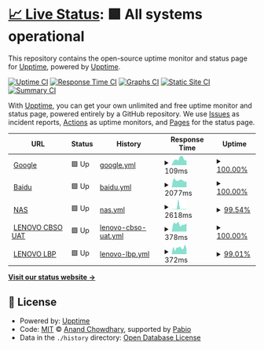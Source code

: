 # [📈 Live Status](https://upptime.github.io/upptime): <!--live status--> **🟩 All systems operational**

This repository contains the open-source uptime monitor and status page for [Upptime](https://upptime.js.org), powered by [Upptime](https://github.com/upptime/upptime).

[![Uptime CI](https://github.com/kaylovh/upptime/workflows/Uptime%20CI/badge.svg)](https://github.com/kaylovh/upptime/actions?query=workflow%3A%22Uptime+CI%22)
[![Response Time CI](https://github.com/kaylovh/upptime/workflows/Response%20Time%20CI/badge.svg)](https://github.com/kaylovh/upptime/actions?query=workflow%3A%22Response+Time+CI%22)
[![Graphs CI](https://github.com/kaylovh/upptime/workflows/Graphs%20CI/badge.svg)](https://github.com/kaylovh/upptime/actions?query=workflow%3A%22Graphs+CI%22)
[![Static Site CI](https://github.com/kaylovh/upptime/workflows/Static%20Site%20CI/badge.svg)](https://github.com/kaylovh/upptime/actions?query=workflow%3A%22Static+Site+CI%22)
[![Summary CI](https://github.com/kaylovh/upptime/workflows/Summary%20CI/badge.svg)](https://github.com/kaylovh/upptime/actions?query=workflow%3A%22Summary+CI%22)

With [Upptime](https://upptime.js.org), you can get your own unlimited and free uptime monitor and status page, powered entirely by a GitHub repository. We use [Issues](https://github.com/upptime/upptime/issues) as incident reports, [Actions](https://github.com/kaylovh/upptime/actions) as uptime monitors, and [Pages](https://upptime.github.io/upptime) for the status page.

<!--start: status pages-->
<!-- This summary is generated by Upptime (https://github.com/upptime/upptime) -->
<!-- Do not edit this manually, your changes will be overwritten -->
<!-- prettier-ignore -->
| URL | Status | History | Response Time | Uptime |
| --- | ------ | ------- | ------------- | ------ |
| <img alt="" src="https://icons.duckduckgo.com/ip3/www.google.com.ico" height="13"> [Google](https://www.google.com) | 🟩 Up | [google.yml](https://github.com/kaylovh/upptime/commits/HEAD/history/google.yml) | <details><summary><img alt="Response time graph" src="./graphs/google/response-time-week.png" height="20"> 109ms</summary><br><a href="https://upptime.micropivot.org/history/google"><img alt="Response time 115" src="https://img.shields.io/endpoint?url=https%3A%2F%2Fraw.githubusercontent.com%2Fkaylovh%2Fupptime%2FHEAD%2Fapi%2Fgoogle%2Fresponse-time.json"></a><br><a href="https://upptime.micropivot.org/history/google"><img alt="24-hour response time 84" src="https://img.shields.io/endpoint?url=https%3A%2F%2Fraw.githubusercontent.com%2Fkaylovh%2Fupptime%2FHEAD%2Fapi%2Fgoogle%2Fresponse-time-day.json"></a><br><a href="https://upptime.micropivot.org/history/google"><img alt="7-day response time 109" src="https://img.shields.io/endpoint?url=https%3A%2F%2Fraw.githubusercontent.com%2Fkaylovh%2Fupptime%2FHEAD%2Fapi%2Fgoogle%2Fresponse-time-week.json"></a><br><a href="https://upptime.micropivot.org/history/google"><img alt="30-day response time 98" src="https://img.shields.io/endpoint?url=https%3A%2F%2Fraw.githubusercontent.com%2Fkaylovh%2Fupptime%2FHEAD%2Fapi%2Fgoogle%2Fresponse-time-month.json"></a><br><a href="https://upptime.micropivot.org/history/google"><img alt="1-year response time 115" src="https://img.shields.io/endpoint?url=https%3A%2F%2Fraw.githubusercontent.com%2Fkaylovh%2Fupptime%2FHEAD%2Fapi%2Fgoogle%2Fresponse-time-year.json"></a></details> | <details><summary><a href="https://upptime.micropivot.org/history/google">100.00%</a></summary><a href="https://upptime.micropivot.org/history/google"><img alt="All-time uptime 100.00%" src="https://img.shields.io/endpoint?url=https%3A%2F%2Fraw.githubusercontent.com%2Fkaylovh%2Fupptime%2FHEAD%2Fapi%2Fgoogle%2Fuptime.json"></a><br><a href="https://upptime.micropivot.org/history/google"><img alt="24-hour uptime 100.00%" src="https://img.shields.io/endpoint?url=https%3A%2F%2Fraw.githubusercontent.com%2Fkaylovh%2Fupptime%2FHEAD%2Fapi%2Fgoogle%2Fuptime-day.json"></a><br><a href="https://upptime.micropivot.org/history/google"><img alt="7-day uptime 100.00%" src="https://img.shields.io/endpoint?url=https%3A%2F%2Fraw.githubusercontent.com%2Fkaylovh%2Fupptime%2FHEAD%2Fapi%2Fgoogle%2Fuptime-week.json"></a><br><a href="https://upptime.micropivot.org/history/google"><img alt="30-day uptime 100.00%" src="https://img.shields.io/endpoint?url=https%3A%2F%2Fraw.githubusercontent.com%2Fkaylovh%2Fupptime%2FHEAD%2Fapi%2Fgoogle%2Fuptime-month.json"></a><br><a href="https://upptime.micropivot.org/history/google"><img alt="1-year uptime 100.00%" src="https://img.shields.io/endpoint?url=https%3A%2F%2Fraw.githubusercontent.com%2Fkaylovh%2Fupptime%2FHEAD%2Fapi%2Fgoogle%2Fuptime-year.json"></a></details>
| <img alt="" src="https://icons.duckduckgo.com/ip3/www.baidu.com.ico" height="13"> [Baidu](https://www.baidu.com) | 🟩 Up | [baidu.yml](https://github.com/kaylovh/upptime/commits/HEAD/history/baidu.yml) | <details><summary><img alt="Response time graph" src="./graphs/baidu/response-time-week.png" height="20"> 2077ms</summary><br><a href="https://upptime.micropivot.org/history/baidu"><img alt="Response time 2368" src="https://img.shields.io/endpoint?url=https%3A%2F%2Fraw.githubusercontent.com%2Fkaylovh%2Fupptime%2FHEAD%2Fapi%2Fbaidu%2Fresponse-time.json"></a><br><a href="https://upptime.micropivot.org/history/baidu"><img alt="24-hour response time 1750" src="https://img.shields.io/endpoint?url=https%3A%2F%2Fraw.githubusercontent.com%2Fkaylovh%2Fupptime%2FHEAD%2Fapi%2Fbaidu%2Fresponse-time-day.json"></a><br><a href="https://upptime.micropivot.org/history/baidu"><img alt="7-day response time 2077" src="https://img.shields.io/endpoint?url=https%3A%2F%2Fraw.githubusercontent.com%2Fkaylovh%2Fupptime%2FHEAD%2Fapi%2Fbaidu%2Fresponse-time-week.json"></a><br><a href="https://upptime.micropivot.org/history/baidu"><img alt="30-day response time 2318" src="https://img.shields.io/endpoint?url=https%3A%2F%2Fraw.githubusercontent.com%2Fkaylovh%2Fupptime%2FHEAD%2Fapi%2Fbaidu%2Fresponse-time-month.json"></a><br><a href="https://upptime.micropivot.org/history/baidu"><img alt="1-year response time 2368" src="https://img.shields.io/endpoint?url=https%3A%2F%2Fraw.githubusercontent.com%2Fkaylovh%2Fupptime%2FHEAD%2Fapi%2Fbaidu%2Fresponse-time-year.json"></a></details> | <details><summary><a href="https://upptime.micropivot.org/history/baidu">100.00%</a></summary><a href="https://upptime.micropivot.org/history/baidu"><img alt="All-time uptime 100.00%" src="https://img.shields.io/endpoint?url=https%3A%2F%2Fraw.githubusercontent.com%2Fkaylovh%2Fupptime%2FHEAD%2Fapi%2Fbaidu%2Fuptime.json"></a><br><a href="https://upptime.micropivot.org/history/baidu"><img alt="24-hour uptime 100.00%" src="https://img.shields.io/endpoint?url=https%3A%2F%2Fraw.githubusercontent.com%2Fkaylovh%2Fupptime%2FHEAD%2Fapi%2Fbaidu%2Fuptime-day.json"></a><br><a href="https://upptime.micropivot.org/history/baidu"><img alt="7-day uptime 100.00%" src="https://img.shields.io/endpoint?url=https%3A%2F%2Fraw.githubusercontent.com%2Fkaylovh%2Fupptime%2FHEAD%2Fapi%2Fbaidu%2Fuptime-week.json"></a><br><a href="https://upptime.micropivot.org/history/baidu"><img alt="30-day uptime 100.00%" src="https://img.shields.io/endpoint?url=https%3A%2F%2Fraw.githubusercontent.com%2Fkaylovh%2Fupptime%2FHEAD%2Fapi%2Fbaidu%2Fuptime-month.json"></a><br><a href="https://upptime.micropivot.org/history/baidu"><img alt="1-year uptime 100.00%" src="https://img.shields.io/endpoint?url=https%3A%2F%2Fraw.githubusercontent.com%2Fkaylovh%2Fupptime%2FHEAD%2Fapi%2Fbaidu%2Fuptime-year.json"></a></details>
| <img alt="" src="https://icons.duckduckgo.com/ip3/nas.micropivot.org.ico" height="13"> [NAS](https://nas.micropivot.org) | 🟩 Up | [nas.yml](https://github.com/kaylovh/upptime/commits/HEAD/history/nas.yml) | <details><summary><img alt="Response time graph" src="./graphs/nas/response-time-week.png" height="20"> 2618ms</summary><br><a href="https://upptime.micropivot.org/history/nas"><img alt="Response time 567" src="https://img.shields.io/endpoint?url=https%3A%2F%2Fraw.githubusercontent.com%2Fkaylovh%2Fupptime%2FHEAD%2Fapi%2Fnas%2Fresponse-time.json"></a><br><a href="https://upptime.micropivot.org/history/nas"><img alt="24-hour response time 443" src="https://img.shields.io/endpoint?url=https%3A%2F%2Fraw.githubusercontent.com%2Fkaylovh%2Fupptime%2FHEAD%2Fapi%2Fnas%2Fresponse-time-day.json"></a><br><a href="https://upptime.micropivot.org/history/nas"><img alt="7-day response time 2618" src="https://img.shields.io/endpoint?url=https%3A%2F%2Fraw.githubusercontent.com%2Fkaylovh%2Fupptime%2FHEAD%2Fapi%2Fnas%2Fresponse-time-week.json"></a><br><a href="https://upptime.micropivot.org/history/nas"><img alt="30-day response time 988" src="https://img.shields.io/endpoint?url=https%3A%2F%2Fraw.githubusercontent.com%2Fkaylovh%2Fupptime%2FHEAD%2Fapi%2Fnas%2Fresponse-time-month.json"></a><br><a href="https://upptime.micropivot.org/history/nas"><img alt="1-year response time 567" src="https://img.shields.io/endpoint?url=https%3A%2F%2Fraw.githubusercontent.com%2Fkaylovh%2Fupptime%2FHEAD%2Fapi%2Fnas%2Fresponse-time-year.json"></a></details> | <details><summary><a href="https://upptime.micropivot.org/history/nas">99.54%</a></summary><a href="https://upptime.micropivot.org/history/nas"><img alt="All-time uptime 99.97%" src="https://img.shields.io/endpoint?url=https%3A%2F%2Fraw.githubusercontent.com%2Fkaylovh%2Fupptime%2FHEAD%2Fapi%2Fnas%2Fuptime.json"></a><br><a href="https://upptime.micropivot.org/history/nas"><img alt="24-hour uptime 100.00%" src="https://img.shields.io/endpoint?url=https%3A%2F%2Fraw.githubusercontent.com%2Fkaylovh%2Fupptime%2FHEAD%2Fapi%2Fnas%2Fuptime-day.json"></a><br><a href="https://upptime.micropivot.org/history/nas"><img alt="7-day uptime 99.54%" src="https://img.shields.io/endpoint?url=https%3A%2F%2Fraw.githubusercontent.com%2Fkaylovh%2Fupptime%2FHEAD%2Fapi%2Fnas%2Fuptime-week.json"></a><br><a href="https://upptime.micropivot.org/history/nas"><img alt="30-day uptime 99.89%" src="https://img.shields.io/endpoint?url=https%3A%2F%2Fraw.githubusercontent.com%2Fkaylovh%2Fupptime%2FHEAD%2Fapi%2Fnas%2Fuptime-month.json"></a><br><a href="https://upptime.micropivot.org/history/nas"><img alt="1-year uptime 99.97%" src="https://img.shields.io/endpoint?url=https%3A%2F%2Fraw.githubusercontent.com%2Fkaylovh%2Fupptime%2FHEAD%2Fapi%2Fnas%2Fuptime-year.json"></a></details>
| <img alt="" src="https://icons.duckduckgo.com/ip3/cbso-uat.lenovo.com.ico" height="13"> [LENOVO CBSO UAT](https://cbso-uat.lenovo.com) | 🟩 Up | [lenovo-cbso-uat.yml](https://github.com/kaylovh/upptime/commits/HEAD/history/lenovo-cbso-uat.yml) | <details><summary><img alt="Response time graph" src="./graphs/lenovo-cbso-uat/response-time-week.png" height="20"> 378ms</summary><br><a href="https://upptime.micropivot.org/history/lenovo-cbso-uat"><img alt="Response time 511" src="https://img.shields.io/endpoint?url=https%3A%2F%2Fraw.githubusercontent.com%2Fkaylovh%2Fupptime%2FHEAD%2Fapi%2Flenovo-cbso-uat%2Fresponse-time.json"></a><br><a href="https://upptime.micropivot.org/history/lenovo-cbso-uat"><img alt="24-hour response time 411" src="https://img.shields.io/endpoint?url=https%3A%2F%2Fraw.githubusercontent.com%2Fkaylovh%2Fupptime%2FHEAD%2Fapi%2Flenovo-cbso-uat%2Fresponse-time-day.json"></a><br><a href="https://upptime.micropivot.org/history/lenovo-cbso-uat"><img alt="7-day response time 378" src="https://img.shields.io/endpoint?url=https%3A%2F%2Fraw.githubusercontent.com%2Fkaylovh%2Fupptime%2FHEAD%2Fapi%2Flenovo-cbso-uat%2Fresponse-time-week.json"></a><br><a href="https://upptime.micropivot.org/history/lenovo-cbso-uat"><img alt="30-day response time 347" src="https://img.shields.io/endpoint?url=https%3A%2F%2Fraw.githubusercontent.com%2Fkaylovh%2Fupptime%2FHEAD%2Fapi%2Flenovo-cbso-uat%2Fresponse-time-month.json"></a><br><a href="https://upptime.micropivot.org/history/lenovo-cbso-uat"><img alt="1-year response time 511" src="https://img.shields.io/endpoint?url=https%3A%2F%2Fraw.githubusercontent.com%2Fkaylovh%2Fupptime%2FHEAD%2Fapi%2Flenovo-cbso-uat%2Fresponse-time-year.json"></a></details> | <details><summary><a href="https://upptime.micropivot.org/history/lenovo-cbso-uat">100.00%</a></summary><a href="https://upptime.micropivot.org/history/lenovo-cbso-uat"><img alt="All-time uptime 99.75%" src="https://img.shields.io/endpoint?url=https%3A%2F%2Fraw.githubusercontent.com%2Fkaylovh%2Fupptime%2FHEAD%2Fapi%2Flenovo-cbso-uat%2Fuptime.json"></a><br><a href="https://upptime.micropivot.org/history/lenovo-cbso-uat"><img alt="24-hour uptime 100.00%" src="https://img.shields.io/endpoint?url=https%3A%2F%2Fraw.githubusercontent.com%2Fkaylovh%2Fupptime%2FHEAD%2Fapi%2Flenovo-cbso-uat%2Fuptime-day.json"></a><br><a href="https://upptime.micropivot.org/history/lenovo-cbso-uat"><img alt="7-day uptime 100.00%" src="https://img.shields.io/endpoint?url=https%3A%2F%2Fraw.githubusercontent.com%2Fkaylovh%2Fupptime%2FHEAD%2Fapi%2Flenovo-cbso-uat%2Fuptime-week.json"></a><br><a href="https://upptime.micropivot.org/history/lenovo-cbso-uat"><img alt="30-day uptime 99.87%" src="https://img.shields.io/endpoint?url=https%3A%2F%2Fraw.githubusercontent.com%2Fkaylovh%2Fupptime%2FHEAD%2Fapi%2Flenovo-cbso-uat%2Fuptime-month.json"></a><br><a href="https://upptime.micropivot.org/history/lenovo-cbso-uat"><img alt="1-year uptime 99.75%" src="https://img.shields.io/endpoint?url=https%3A%2F%2Fraw.githubusercontent.com%2Fkaylovh%2Fupptime%2FHEAD%2Fapi%2Flenovo-cbso-uat%2Fuptime-year.json"></a></details>
| <img alt="" src="https://icons.duckduckgo.com/ip3/lbp.lenovo.com.ico" height="13"> [LENOVO LBP](https://lbp.lenovo.com) | 🟩 Up | [lenovo-lbp.yml](https://github.com/kaylovh/upptime/commits/HEAD/history/lenovo-lbp.yml) | <details><summary><img alt="Response time graph" src="./graphs/lenovo-lbp/response-time-week.png" height="20"> 372ms</summary><br><a href="https://upptime.micropivot.org/history/lenovo-lbp"><img alt="Response time 362" src="https://img.shields.io/endpoint?url=https%3A%2F%2Fraw.githubusercontent.com%2Fkaylovh%2Fupptime%2FHEAD%2Fapi%2Flenovo-lbp%2Fresponse-time.json"></a><br><a href="https://upptime.micropivot.org/history/lenovo-lbp"><img alt="24-hour response time 337" src="https://img.shields.io/endpoint?url=https%3A%2F%2Fraw.githubusercontent.com%2Fkaylovh%2Fupptime%2FHEAD%2Fapi%2Flenovo-lbp%2Fresponse-time-day.json"></a><br><a href="https://upptime.micropivot.org/history/lenovo-lbp"><img alt="7-day response time 372" src="https://img.shields.io/endpoint?url=https%3A%2F%2Fraw.githubusercontent.com%2Fkaylovh%2Fupptime%2FHEAD%2Fapi%2Flenovo-lbp%2Fresponse-time-week.json"></a><br><a href="https://upptime.micropivot.org/history/lenovo-lbp"><img alt="30-day response time 458" src="https://img.shields.io/endpoint?url=https%3A%2F%2Fraw.githubusercontent.com%2Fkaylovh%2Fupptime%2FHEAD%2Fapi%2Flenovo-lbp%2Fresponse-time-month.json"></a><br><a href="https://upptime.micropivot.org/history/lenovo-lbp"><img alt="1-year response time 362" src="https://img.shields.io/endpoint?url=https%3A%2F%2Fraw.githubusercontent.com%2Fkaylovh%2Fupptime%2FHEAD%2Fapi%2Flenovo-lbp%2Fresponse-time-year.json"></a></details> | <details><summary><a href="https://upptime.micropivot.org/history/lenovo-lbp">99.01%</a></summary><a href="https://upptime.micropivot.org/history/lenovo-lbp"><img alt="All-time uptime 98.61%" src="https://img.shields.io/endpoint?url=https%3A%2F%2Fraw.githubusercontent.com%2Fkaylovh%2Fupptime%2FHEAD%2Fapi%2Flenovo-lbp%2Fuptime.json"></a><br><a href="https://upptime.micropivot.org/history/lenovo-lbp"><img alt="24-hour uptime 100.00%" src="https://img.shields.io/endpoint?url=https%3A%2F%2Fraw.githubusercontent.com%2Fkaylovh%2Fupptime%2FHEAD%2Fapi%2Flenovo-lbp%2Fuptime-day.json"></a><br><a href="https://upptime.micropivot.org/history/lenovo-lbp"><img alt="7-day uptime 99.01%" src="https://img.shields.io/endpoint?url=https%3A%2F%2Fraw.githubusercontent.com%2Fkaylovh%2Fupptime%2FHEAD%2Fapi%2Flenovo-lbp%2Fuptime-week.json"></a><br><a href="https://upptime.micropivot.org/history/lenovo-lbp"><img alt="30-day uptime 99.77%" src="https://img.shields.io/endpoint?url=https%3A%2F%2Fraw.githubusercontent.com%2Fkaylovh%2Fupptime%2FHEAD%2Fapi%2Flenovo-lbp%2Fuptime-month.json"></a><br><a href="https://upptime.micropivot.org/history/lenovo-lbp"><img alt="1-year uptime 98.61%" src="https://img.shields.io/endpoint?url=https%3A%2F%2Fraw.githubusercontent.com%2Fkaylovh%2Fupptime%2FHEAD%2Fapi%2Flenovo-lbp%2Fuptime-year.json"></a></details>

<!--end: status pages-->

[**Visit our status website →**](https://upptime.github.io/upptime)

## 📄 License

- Powered by: [Upptime](https://github.com/upptime/upptime)
- Code: [MIT](./LICENSE) © [Anand Chowdhary](https://anandchowdhary.com), supported by [Pabio](https://pabio.com)
- Data in the `./history` directory: [Open Database License](https://opendatacommons.org/licenses/odbl/1-0/)
